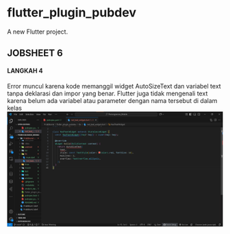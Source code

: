 # flutter_plugin_pubdev

A new Flutter project.

## JOBSHEET 6

#### LANGKAH 4
Error muncul karena kode memanggil widget AutoSizeText dan variabel text tanpa deklarasi dan impor yang benar. Flutter juga tidak mengenali text karena belum ada variabel atau parameter dengan nama tersebut di dalam kelas
![1](images/1.png)

